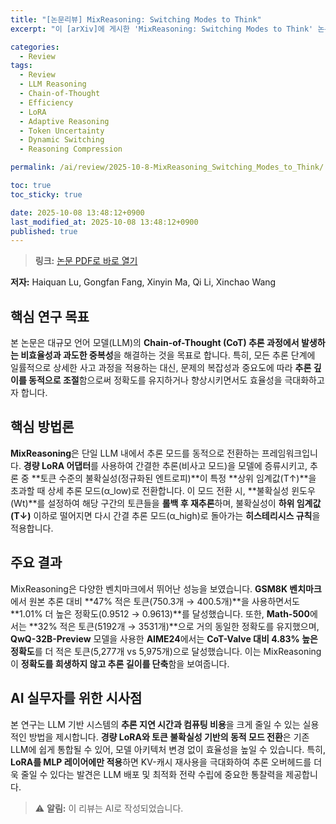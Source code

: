 ```yaml
---
title: "[논문리뷰] MixReasoning: Switching Modes to Think"
excerpt: "이 [arXiv]에 게시한 'MixReasoning: Switching Modes to Think' 논문에 대한 자세한 리뷰입니다."

categories:
  - Review
tags:
  - Review
  - LLM Reasoning
  - Chain-of-Thought
  - Efficiency
  - LoRA
  - Adaptive Reasoning
  - Token Uncertainty
  - Dynamic Switching
  - Reasoning Compression

permalink: /ai/review/2025-10-8-MixReasoning_Switching_Modes_to_Think/

toc: true
toc_sticky: true

date: 2025-10-08 13:48:12+0900
last_modified_at: 2025-10-08 13:48:12+0900
published: true
---
```

> **링크:** [논문 PDF로 바로 열기](https://arxiv.org/abs/2510.06052)

**저자:** Haiquan Lu, Gongfan Fang, Xinyin Ma, Qi Li, Xinchao Wang



## 핵심 연구 목표
본 논문은 대규모 언어 모델(LLM)의 **Chain-of-Thought (CoT) 추론 과정에서 발생하는 비효율성과 과도한 중복성**을 해결하는 것을 목표로 합니다. 특히, 모든 추론 단계에 일률적으로 상세한 사고 과정을 적용하는 대신, 문제의 복잡성과 중요도에 따라 **추론 깊이를 동적으로 조절**함으로써 정확도를 유지하거나 향상시키면서도 효율성을 극대화하고자 합니다.

## 핵심 방법론
**MixReasoning**은 단일 LLM 내에서 추론 모드를 동적으로 전환하는 프레임워크입니다. **경량 LoRA 어댑터**를 사용하여 간결한 추론(비사고 모드)을 모델에 증류시키고, 추론 중 **토큰 수준의 불확실성(정규화된 엔트로피)**이 특정 **상위 임계값(T↑)**을 초과할 때 상세 추론 모드(α_low)로 전환합니다. 이 모드 전환 시, **불확실성 윈도우(Wt)**를 설정하여 해당 구간의 토큰들을 **롤백 후 재추론**하며, 불확실성이 **하위 임계값(T↓)** 이하로 떨어지면 다시 간결 추론 모드(α_high)로 돌아가는 **히스테리시스 규칙**을 적용합니다.

## 주요 결과
MixReasoning은 다양한 벤치마크에서 뛰어난 성능을 보였습니다. **GSM8K 벤치마크**에서 원본 추론 대비 **47% 적은 토큰(750.3개 → 400.5개)**을 사용하면서도 **1.01% 더 높은 정확도(0.9512 → 0.9613)**를 달성했습니다. 또한, **Math-500**에서는 **32% 적은 토큰(5192개 → 3531개)**으로 거의 동일한 정확도를 유지했으며, **QwQ-32B-Preview** 모델을 사용한 **AIME24**에서는 **CoT-Valve 대비 4.83% 높은 정확도**를 더 적은 토큰(5,277개 vs 5,975개)으로 달성했습니다. 이는 MixReasoning이 **정확도를 희생하지 않고 추론 길이를 단축**함을 보여줍니다.

## AI 실무자를 위한 시사점
본 연구는 LLM 기반 시스템의 **추론 지연 시간과 컴퓨팅 비용**을 크게 줄일 수 있는 실용적인 방법을 제시합니다. **경량 LoRA와 토큰 불확실성 기반의 동적 모드 전환**은 기존 LLM에 쉽게 통합될 수 있어, 모델 아키텍처 변경 없이 효율성을 높일 수 있습니다. 특히, **LoRA를 MLP 레이어에만 적용**하면 KV-캐시 재사용을 극대화하여 추론 오버헤드를 더욱 줄일 수 있다는 발견은 LLM 배포 및 최적화 전략 수립에 중요한 통찰력을 제공합니다.

> ⚠️ **알림:** 이 리뷰는 AI로 작성되었습니다.